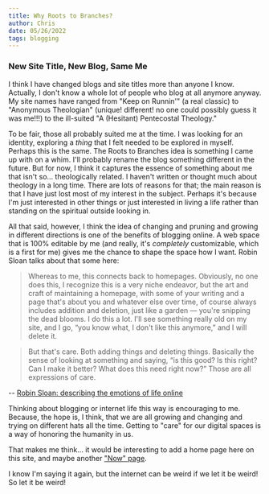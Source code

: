 ```yaml
---
title: Why Roots to Branches?
author: Chris
date: 05/26/2022
tags: blogging
---
```


### New Site Title, New Blog, Same Me

I think I have changed blogs and site titles more than anyone I know. Actually, I don't know a whole lot of people who
blog at all anymore anyway. My site names have ranged from "Keep on Runnin'" (a real classic) to "Anonymous Theologian"
(unique! different! no one could possibly guess it was me!!!) to the ill-suited "A (Hesitant) Pentecostal Theology."

To be fair, those all probably suited me at the time. I was looking for an identity, exploring a *thing* that I felt
needed to be explored in myself. Perhaps this is the same. The Roots to Branches idea is something I came up with on a
whim. I'll probably rename the blog something different in the future. But for now, I think it captures the essence
of something about me that isn't so... theologically related. I haven't written or thought much about theology in a long
time. There are lots of reasons for that; the main reason is that I have just lost most of my interest in the subject.
Perhaps it's because I'm just interested in other things or just interested in living a life rather than standing on 
the spiritual outside looking in.

All that said, however, I think the idea of changing and pruning and growing in different directions is one of the 
benefits of blogging online. A web space that is 100% editable by me (and really, it's *completely* customizable,
which is a first for me) gives me the chance to shape the space how I want. Robin Sloan talks about that some here:

>Whereas to me, this connects back to homepages. Obviously, no one does this, I recognize this is a very niche endeavor, but the art and craft of maintaining a homepage, with some of your writing and a page that's about you and whatever else over time, of course always includes addition and deletion, just like a garden — you're snipping the dead blooms. I do this a lot. I'll see something really old on my site, and I go, “you know what, I don't like this anymore,” and I will delete it. 

>But that's care. Both adding things and deleting things. Basically the sense of looking at something and saying, “is this good? Is this right? Can I make it better? What does this need right now?” Those are all expressions of care.

-- [Robin Sloan: describing the emotions of life online](https://newpublic.substack.com/p/-robin-sloan-describing-the-emotions?s=r)

Thinking about blogging or internet life this way is encouraging to me. Because, the hope is, I think, that we are all
growing and changing and trying on different hats all the time. Getting to "care" for our digital spaces is a way of 
honoring the humanity in us.

That makes me think... it would be interesting to add a home page here on this site, and maybe another
["Now" page](https://nownownow.com/about).

I know I'm saying it again, but the internet can be weird if we let it be weird! So let it be weird!
